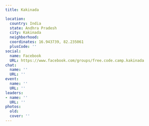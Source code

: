 ```yaml
---
title: Kakinada

location:
  country: India
  state: Andhra Pradesh
  city: Kakinada
  neighborhood: 
  coordinates: 16.943739, 82.235061
  plusCode: ''
social:
  name: Facebook
  URL: https://www.facebook.com/groups/free.code.camp.kakinada
chat:
  name: ''
  URL: ''
event:
  name: ''
  URL: ''
leaders:
- name: ''
  URL: ''
photos:
  old: 
  cover: ''
---
```

